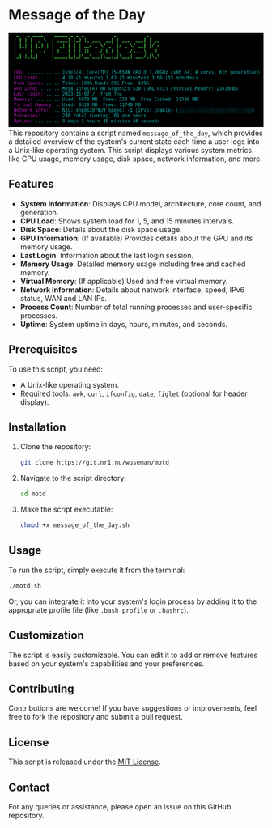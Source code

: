 # Message of the Day

![Screenshot](previews/motd-banner.png)
This repository contains a script named `message_of_the_day`, which provides a detailed overview of the system's current state each time a user logs into a Unix-like operating system. 
This script displays various system metrics like CPU usage, memory usage, disk space, network information, and more.

## Features

- **System Information**: Displays CPU model, architecture, core count, and generation.
- **CPU Load**: Shows system load for 1, 5, and 15 minutes intervals.
- **Disk Space**: Details about the disk space usage.
- **GPU Information**: (If available) Provides details about the GPU and its memory usage.
- **Last Login**: Information about the last login session.
- **Memory Usage**: Detailed memory usage including free and cached memory.
- **Virtual Memory**: (If applicable) Used and free virtual memory.
- **Network Information**: Details about network interface, speed, IPv6 status, WAN and LAN IPs.
- **Process Count**: Number of total running processes and user-specific processes.
- **Uptime**: System uptime in days, hours, minutes, and seconds.

## Prerequisites

To use this script, you need:
- A Unix-like operating system.
- Required tools: `awk`, `curl`, `ifconfig`, `date`, `figlet` (optional for header display).

## Installation

1. Clone the repository:
   ```bash
   git clone https://git.nr1.nu/wuseman/motd
   ```
2. Navigate to the script directory:
   ```bash
   cd motd
   ```
3. Make the script executable:
   ```bash
   chmod +x message_of_the_day.sh
   ```

## Usage

To run the script, simply execute it from the terminal:

```bash
./motd.sh
```

Or, you can integrate it into your system's login process by adding it to the appropriate profile file (like `.bash_profile` or `.bashrc`).

## Customization

The script is easily customizable. You can edit it to add or remove features based on your system's capabilities and your preferences.

## Contributing

Contributions are welcome! If you have suggestions or improvements, feel free to fork the repository and submit a pull request.

## License

This script is released under the [MIT License](LICENSE).

## Contact

For any queries or assistance, please open an issue on this GitHub repository.
